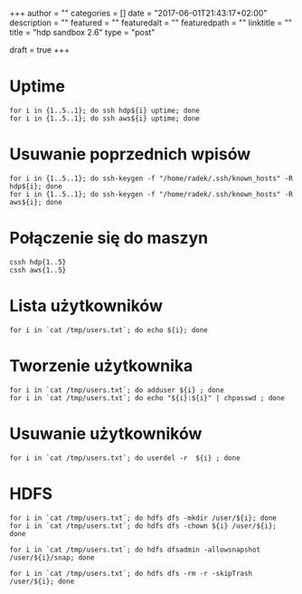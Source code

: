 +++
author = ""
categories = []
date = "2017-06-01T21:43:17+02:00"
description = ""
featured = ""
featuredalt = ""
featuredpath = ""
linktitle = ""
title = "hdp sandbox 2.6"
type = "post"

draft = true
+++

# Uptime
~~~shell
for i in {1..5..1}; do ssh hdp${i} uptime; done
for i in {1..5..1}; do ssh aws${i} uptime; done
~~~

# Usuwanie poprzednich wpisów

~~~shell
for i in {1..5..1}; do ssh-keygen -f "/home/radek/.ssh/known_hosts" -R hdp${i}; done
for i in {1..5..1}; do ssh-keygen -f "/home/radek/.ssh/known_hosts" -R aws${i}; done
~~~

# Połączenie się do maszyn

~~~shell
cssh hdp{1..5}
cssh aws{1..5}
~~~

# Lista użytkowników
~~~shell
for i in `cat /tmp/users.txt`; do echo ${i}; done
~~~

# Tworzenie użytkownika
~~~shell
for i in `cat /tmp/users.txt`; do adduser ${i} ; done
for i in `cat /tmp/users.txt`; do echo "${i}:${i}" | chpasswd ; done
~~~

# Usuwanie użytkowników
~~~shell
for i in `cat /tmp/users.txt`; do userdel -r  ${i} ; done
~~~

# HDFS
~~~shell
for i in `cat /tmp/users.txt`; do hdfs dfs -mkdir /user/${i}; done
for i in `cat /tmp/users.txt`; do hdfs dfs -chown ${i} /user/${i}; done

for i in `cat /tmp/users.txt`; do hdfs dfsadmin -allowsnapshot /user/${i}/snap; done

for i in `cat /tmp/users.txt`; do hdfs dfs -rm -r -skipTrash /user/${i}; done
~~~
